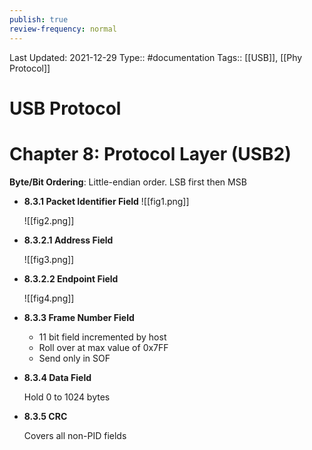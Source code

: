 ```yaml
---
publish: true
review-frequency: normal
---
```

Last Updated: 2021-12-29
Type:: #documentation 
Tags:: [[USB]], [[Phy Protocol]]

# USB Protocol

# Chapter 8: Protocol Layer (USB2)
**Byte/Bit Ordering**: Little-endian order. LSB first then MSB

-   **8.3.1 Packet Identifier Field**
    ![[fig1.png]]
    
    ![[fig2.png]]
    
-   **8.3.2.1 Address Field**
    
    ![[fig3.png]]
    
-   **8.3.2.2 Endpoint Field**
    
    ![[fig4.png]]
    
-   **8.3.3 Frame Number Field**
    -   11 bit field incremented by host
    -   Roll over at max value of 0x7FF
    -   Send only in SOF
-   **8.3.4 Data Field**
    
    Hold 0 to 1024 bytes
    
-   **8.3.5 CRC**
    
    Covers all non-PID fields